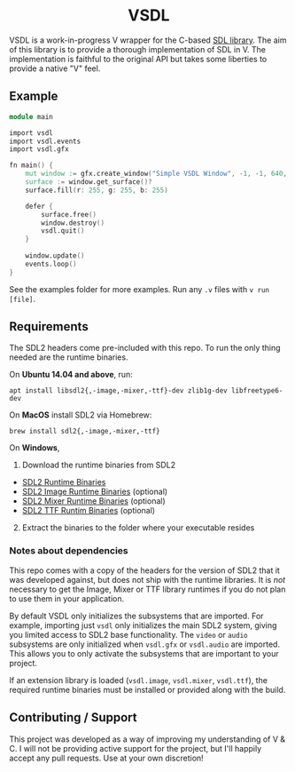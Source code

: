 <div align="center">
	<h1>VSDL</h1>
</div>

VSDL is a work-in-progress V wrapper for the C-based [SDL library](https://www.libsdl.org). The aim of this library is to provide a thorough implementation of SDL in V. The implementation is faithful to the original API but takes some liberties to provide a native "V" feel.

## Example

```v
module main

import vsdl
import vsdl.events
import vsdl.gfx

fn main() {
	mut window := gfx.create_window("Simple VSDL Window", -1, -1, 640, 480, .shown)?
	surface := window.get_surface()?
	surface.fill(r: 255, g: 255, b: 255)

	defer {
		surface.free()
		window.destroy()
		vsdl.quit()
	}
	
	window.update()
	events.loop()
}
```

See the examples folder for more examples. Run any `.v` files with `v run [file]`.

## Requirements

The SDL2 headers come pre-included with this repo. To run the only thing needed are the runtime binaries.

On **Ubuntu 14.04 and above**, run:

`apt install libsdl2{,-image,-mixer,-ttf}-dev zlib1g-dev libfreetype6-dev`

On **MacOS** install SDL2 via Homebrew:

`brew install sdl2{,-image,-mixer,-ttf}`

On **Windows**,

1. Download the runtime binaries from SDL2
  * [SDL2 Runtime Binaries](https://libsdl.org/download-2.0.php)
  * [SDL2 Image Runtime Binaries](https://www.libsdl.org/projects/SDL_image/) (optional)
  * [SDL2 Mixer Runtime Binaries](https://www.libsdl.org/projects/SDL_mixer/) (optional)
  * [SDL2 TTF Runtim Binaries](https://www.libsdl.org/projects/SDL_ttf/) (optional)
2. Extract the binaries to the folder where your executable resides

### Notes about dependencies

This repo comes with a copy of the headers for the version of SDL2 that it was developed against, but does not ship with the runtime libraries. It is *not* necessary to get the Image, Mixer or TTF library runtimes if you do not plan to use them in your application.

By default VSDL only initializes the subsystems that are imported. For example, importing just `vsdl` only initializes the main SDL2 system, giving you limited access to SDL2 base functionality. The `video` or `audio` subsystems are only initialized when `vsdl.gfx` or `vsdl.audio` are imported. This allows you to only activate the subsystems that are important to your project.

If an extension library is loaded (`vsdl.image`, `vsdl.mixer`, `vsdl.ttf`), the required runtime binaries must be installed or provided along with the build.

## Contributing / Support

This project was developed as a way of improving my understanding of V & C. I will not be providing active support for the project, but I'll happily accept any pull requests. Use at your own discretion! 